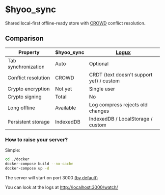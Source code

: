 # $hyoo_sync

Shared local-first offline-ready store with [CROWD](https://github.com/hyoo-ru/crowd.hyoo.ru) conflict resolution.

## Comparison

| Property            | $hyoo_sync | [Logux](https://logux.io/)
|---------------------|------------|---------------------------
| Tab synchronization | Auto       | Optional
| Conflict resolution | CROWD      | CRDT (text doesn't support yet) / custom
| Crypto encryption   | Not yet    | Single user
| Crypto signing      | Total      | No
| Long offline        | Available  | Log compress rejects old changes
| Persistent storage  | IndexedDB  | IndexedDB / LocalStorage / custom

### How to raise your server?

Simple: 
```sh
cd ./docker
docker-compose build --no-cache
docker-compose up -d
```

The server will start on port 3000 [(by default)](https://github.com/hyoo-ru/sync.hyoo.ru/blob/master/docker/docker-compose.yml#L8)

You can look at the logs at
[http://localhost:3000/watch/](http://localhost:3000/watch/)
